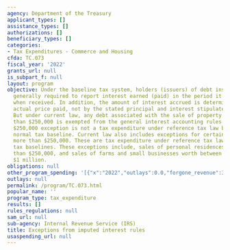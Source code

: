 ```yaml
---
agency: Department of the Treasury
applicant_types: []
assistance_types: []
authorizations: []
beneficiary_types: []
categories:
- Tax Expenditures - Commerce and Housing
cfda: TC.073
fiscal_year: '2022'
grants_url: null
is_subpart_f: null
layout: program
objective: Under the baseline tax system, holders (issuers) of debt instruments are
  generally required to report interest earned (paid) in the period it accrues, not
  when received. In addition, the amount of interest accrued is determined by the
  actual price paid, not by the stated principal and interest stipulated in the instrument.
  But under current law, any debt associated with the sale of property worth less
  than $250,000 is exempted from the general interest accounting rules. This general
  $250,000 exception is not a tax expenditure under reference tax law but is under
  normal tax baseline. Current law also includes exceptions for certain property worth
  more than $250,000. These are tax expenditure under reference tax law and normal
  tax baselines. These exceptions include, sales of personal residences worth more
  than $250,000, and sales of farms and small businesses worth between $250,000 and
  $1 million.
obligations: null
other_program_spending: '[{"x":"2022","outlays":0.0,"forgone_revenue":30000000.0},{"x":"2023","outlays":0.0,"forgone_revenue":60000000.0},{"x":"2024","outlays":0.0,"forgone_revenue":80000000.0}]'
outlays: null
permalink: /program/TC.073.html
popular_name: ''
program_type: tax_expenditure
results: []
rules_regulations: null
sam_url: null
sub-agency: Internal Revenue Service (IRS)
title: Exceptions from imputed interest rules
usaspending_url: null
---
```


